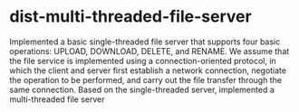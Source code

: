# dist-multi-threaded-file-server
Implemented a basic single-threaded file server that supports four basic operations: UPLOAD, DOWNLOAD, DELETE, and RENAME. We assume that the file service is implemented using a connection-oriented protocol, in which the client and server first establish a network connection, negotiate the operation to be performed, and carry out the file transfer through the same connection.  Based on the single-threaded server, implemented a multi-threaded file server
